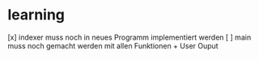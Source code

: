 # learning

[x] indexer muss noch in neues Programm implementiert werden 
[ ] main muss noch gemacht werden mit allen Funktionen + User Ouput